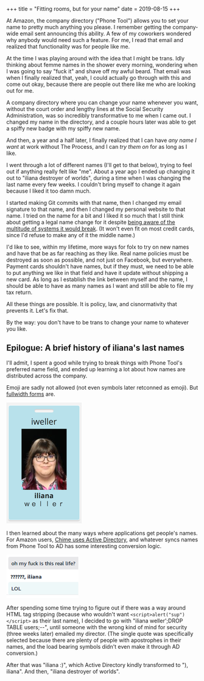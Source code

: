 +++
title = "Fitting rooms, but for your name"
date = 2019-08-15
+++

At Amazon, the company directory ("Phone Tool") allows you to set your name to pretty much anything you please. I remember getting the company-wide email sent announcing this ability. A few of my coworkers wondered why anybody would need such a feature. For me, I read that email and realized that functionality was for people like me.

At the time I was playing around with the idea that I might be trans. Idly thinking about femme names in the shower every morning, wondering when I was going to say "fuck it" and shave off my awful beard. That email was when I finally realized that, yeah, I could actually go through with this and come out okay, because there are people out there like me who are looking out for me.

A company directory where you can change your name whenever you want, without the court order and lengthy lines at the Social Security Administration, was so incredibly transformative to me when I came out. I changed my name in the directory, and a couple hours later was able to get a spiffy new badge with my spiffy new name.

And then, a year and a half later, I finally realized that I can have _any name I want_ at work without The Process, and I can _try them on_ for as long as I like.

I went through a lot of different names (I'll get to that below), trying to feel out if anything really felt like "me". About a year ago I ended up changing it out to "iliana destroyer of worlds", during a time when I was changing the last name every few weeks. I couldn't bring myself to change it again because I liked it too damn much.

I started making Git commits with that name, then I changed my email signature to that name, and then I changed my personal website to that name. I tried on the name for a bit and I liked it so much that I still think about getting a legal name change for it despite [being aware of the multitude of systems it would break][name-falsehoods]. (It won't even fit on most credit cards, since I'd refuse to make any of it the middle name.)

[name-falsehoods]: https://www.kalzumeus.com/2010/06/17/falsehoods-programmers-believe-about-names/

I'd like to see, within my lifetime, more ways for folx to try on new names and have that be as far reaching as they like. Real name policies must be destroyed as soon as possible, and not just on Facebook, but everywhere. Payment cards shouldn't have names, but if they must, we need to be able to put anything we like in that field and have it update without shipping a new card. As long as I establish the link between myself and the name, I should be able to have as many names as I want and still be able to file my tax return.

All these things are possible. It is policy, law, and cisnormativity that prevents it. Let's fix that.

By the way: you don't have to be trans to change your name to whatever you like.

## Epilogue: A brief history of iliana's last names

I'll admit, I spent a good while trying to break things with Phone Tool's preferred name field, and ended up learning a lot about how names are distributed across the company.

Emoji are sadly not allowed (not even symbols later retconned as emoji). But [fullwidth forms][fullwidth] are.

![A badge displayed in Phone Tool, reading "iliana weller" with "weller" written using full width text](ili-fullwidth.png)

[fullwidth]: https://en.wikipedia.org/wiki/Halfwidth_and_fullwidth_forms

I then learned about the many ways where applications get people's names. For Amazon users, [Chime uses Active Directory](https://docs.aws.amazon.com/chime/latest/ag/active_directory.html), and whatever syncs names from Phone Tool to AD has some interesting conversion logic.

![A message in Chime that reads "is this real life"; a reply from "??????, iliana" replying "LOL"](ili-fullwidth-chime.png)

After spending some time trying to figure out if there was a way around HTML tag stripping (because who wouldn't want `<script>alert("sup")</script>` as their last name), I decided to go with "iliana weller\';DROP TABLE users;\-\-", until someone with the wrong kind of mind for security (three weeks later) emailed my director. (The single quote was specifically selected because there are plenty of people with apostrophes in their names, and the load bearing symbols didn't even make it through AD conversion.)

After that was "iliana :)", which Active Directory kindly transformed to "), iliana". And then, "iliana destroyer of worlds".
